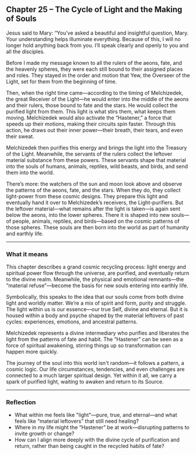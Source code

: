 ## Chapter 25 – The Cycle of Light and the Making of Souls

Jesus said to Mary: “You’ve asked a beautiful and insightful question, Mary. Your understanding helps illuminate everything. Because of this, I will no longer hold anything back from you. I’ll speak clearly and openly to you and all the disciples.

Before I made my message known to all the rulers of the aeons, fate, and the heavenly spheres, they were each still bound to their assigned places and roles. They stayed in the order and motion that Yew, the Overseer of the Light, set for them from the beginning of time.

Then, when the right time came—according to the timing of Melchizedek, the great Receiver of the Light—he would enter into the middle of the aeons and their rulers, those bound to fate and the stars. He would collect the purified light from them. This light is what stirs them, what keeps them moving. Melchizedek would also activate the “Hastener,” a force that speeds up their motions, making their circuits spin faster. Through this action, he draws out their inner power—their breath, their tears, and even their sweat.

Melchizedek then purifies this energy and brings the light into the Treasury of the Light. Meanwhile, the servants of the rulers collect the leftover material substance from these powers. These servants shape that material into the souls of humans, animals, reptiles, wild beasts, and birds, and send them into the world.

There’s more: the watchers of the sun and moon look above and observe the patterns of the aeons, fate, and the stars. When they do, they collect light-power from these cosmic designs. They prepare this light and eventually hand it over to Melchizedek’s receivers, the Light-purifiers. But the leftover material—what remains after the light is taken—is again sent below the aeons, into the lower spheres. There it is shaped into new souls—of people, animals, reptiles, and birds—based on the cosmic patterns of those spheres. These souls are then born into the world as part of humanity and earthly life.

---

### What it means

This chapter describes a grand cosmic recycling process: light energy and spiritual power flow through the universe, are purified, and eventually return to the divine realm. Meanwhile, the physical and emotional remnants—the “material refuse”—become the basis for new souls entering into earthly life.

Symbolically, this speaks to the idea that our souls come from both divine light and worldly matter. We’re a mix of spirit and form, purity and struggle. The light within us is our essence—our true Self, divine and eternal. But it is housed within a body and psyche shaped by the material leftovers of past cycles: experiences, emotions, and ancestral patterns.

Melchizedek represents a divine intermediary who purifies and liberates the light from the patterns of fate and habit. The “Hastener” can be seen as a force of spiritual awakening, stirring things up so transformation can happen more quickly.

The journey of the soul into this world isn't random—it follows a pattern, a cosmic logic. Our life circumstances, tendencies, and even challenges are connected to a much larger spiritual design. Yet within it all, we carry a spark of purified light, waiting to awaken and return to its Source.

---

### Reflection

* What within me feels like "light"—pure, true, and eternal—and what feels like “material leftovers” that still need healing?
* Where in my life might the “Hastener” be at work—disrupting patterns to invite growth or change?
* How can I align more deeply with the divine cycle of purification and return, rather than being caught in the recycled habits of fate?
